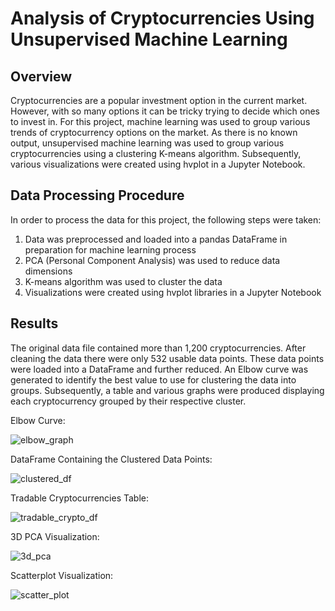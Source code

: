 # Analysis of Cryptocurrencies Using Unsupervised Machine Learning
## Overview
Cryptocurrencies are a popular investment option in the current market. However, with so many options it can be tricky trying to decide which ones to invest in. For this project, machine learning was used to group various trends of cryptocurrency options on the market. As there is no known output, unsupervised machine learning was used to group various cryptocurrencies using a clustering K-means algorithm. Subsequently, various visualizations were created using hvplot in a Jupyter Notebook. 

## Data Processing Procedure
In order to process the data for this project, the following steps were taken:
1. Data was preprocessed and loaded into a pandas DataFrame in preparation for machine learning process
2. PCA (Personal Component Analysis) was used to reduce data dimensions
3. K-means algorithm was used to cluster the data
4. Visualizations were created using hvplot libraries in a Jupyter Notebook

## Results
The original data file contained more than 1,200 cryptocurrencies. After cleaning the data there were only 532 usable data points. These data points were loaded into a DataFrame and further reduced. An Elbow curve was generated to identify the best value to use for clustering the data into groups. Subsequently, a table and various graphs were produced displaying each cryptocurrency grouped by their respective cluster. 

Elbow Curve:

![elbow_graph](https://user-images.githubusercontent.com/104606662/189284103-0b028ac5-b5a0-4877-a640-b86db0bfcb28.png)

DataFrame Containing the Clustered Data Points:

![clustered_df](https://user-images.githubusercontent.com/104606662/189284215-9e93c396-7f75-4b40-90b4-994585f4ec27.png)

Tradable Cryptocurrencies Table:

![tradable_crypto_df](https://user-images.githubusercontent.com/104606662/189284285-64aebd26-31d0-409e-933b-c0628d125015.png)

3D PCA Visualization:

![3d_pca](https://user-images.githubusercontent.com/104606662/189284330-af35531f-d6b4-4080-a86d-2b11124ced11.png)

Scatterplot Visualization:

![scatter_plot](https://user-images.githubusercontent.com/104606662/189284345-cf0bdd6c-1642-47b7-8263-501355fe549a.png)

